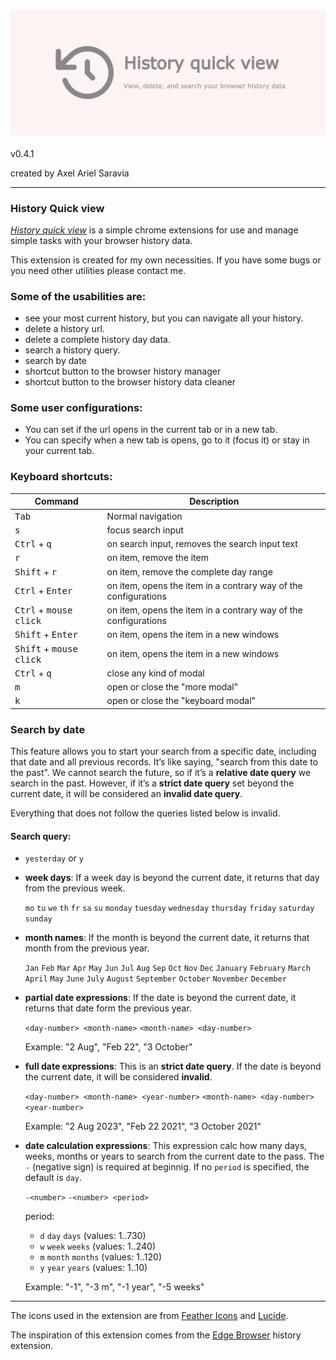 ### ![History Quick View](./media/promotion/marquee.png)
v0.4.1

created by Axel Ariel Saravia

---

### History Quick view
[*History quick view*](https://chromewebstore.google.com/detail/history-quick-view/ednfjcijimijfccmlfbeejidmbekdmic)
is a simple chrome extensions for use and manage simple tasks with your browser history data.

This extension is created for my own necessities. If you have some bugs or you need other utilities please contact me.

### Some of the usabilities are:
- see your most current history, but you can navigate all your history.
- delete a history url.
- delete a complete history day data.
- search a history query.
- search by date
- shortcut button to the browser history manager
- shortcut button to the browser history data cleaner

### Some user configurations:
- You can set if the url opens in the current tab or in a new tab.
- You can specify when a new tab is opens, go to it (focus it) or stay in your current tab.

### Keyboard shortcuts:

| Command | Description |
| --- | ---|
| <kbd>Tab</kbd> | Normal navigation |
| <kbd>s</kbd> | focus search input |
| <kbd>Ctrl</kbd> + <kbd>q</kbd> | on search input, removes the search input text|
| <kbd>r</kbd> | on item, remove the item |
| <kbd>Shift</kbd> + <kbd>r</kbd> | on item, remove the complete day range |
| <kbd>Ctrl</kbd> + <kbd>Enter</kbd> | on item, opens the item in a contrary way of the configurations |
| <kbd>Ctrl</kbd> + <kbd>mouse click</kbd> | on item, opens the item in a contrary way of the configurations |
| <kbd>Shift</kbd> + <kbd>Enter</kbd> | on item, opens the item in a new windows |
| <kbd>Shift</kbd> + <kbd>mouse click</kbd> | on item, opens the item in a new windows |
| <kbd>Ctrl</kbd> + <kbd>q</kbd> | close any kind of modal |
| <kbd>m</kbd> | open or close the "more modal" |
| <kbd>k</kbd> | open or close the "keyboard modal" |

### Search by date

This feature allows you to start your search from a specific date,
including that date and all previous records. It’s like saying,
"search from this date to the past". We cannot search the future,
so if it’s a **relative date query** we search in the past. However,
if it’s a **strict date query** set beyond the current date, it will
be considered an **invalid date query**.

Everything that does not follow the queries listed below is invalid.

#### Search query:

- `yesterday` or `y`

- **week days**: If a week day is beyond the current date, it returns
that day from the previous week.

    `mo` `tu` `we` `th` `fr` `sa` `su`
    `monday` `tuesday` `wednesday` `thursday` `friday` `saturday` `sunday`

- **month names**: If the month is beyond the current date, it returns
that month from the previous year.

    `Jan` `Feb` `Mar` `Apr` `May` `Jun` `Jul` `Aug` `Sep` `Oct` `Nov` `Dec`
    `January` `February` `March` `April` `May` `June` `July` `August` `September` `October` `November` `December`

- **partial date expressions**: If the date is beyond the current date, it returns
that date form the previous year.

    `<day-number> <month-name>` `<month-name> <day-number>`

    Example: "2 Aug", "Feb 22", "3 October"

- **full date expressions**: This is an **strict date query**. If the date is
beyond the current date, it will be considered **invalid**.

    `<day-number> <month-name> <year-number>` `<month-name> <day-number> <year-number>`

    Example: "2 Aug 2023", "Feb 22 2021", "3 October 2021"

- **date calculation expressions**: This expression calc how many days,
weeks, months or years to search from the current date to the pass.
The `-` (negative sign) is required at beginnig. If no `period` is
specified, the default is `day`.

    `-<number>` `-<number> <period>`

    period:
    - `d` `day` `days` (values: 1..730)
    - `w` `week` `weeks` (values: 1..240)
    - `m` `month` `months` (values: 1..120)
    - `y` `year` `years` (values: 1..10)

    Example: "-1", "-3 m", "-1 year", "-5 weeks"

---

The icons used in the extension are from 
[Feather Icons](https:f//feathericons.com/) and
[Lucide](https://lucide.dev/).

The inspiration of this extension comes from the [Edge Browser](https://www.microsoft.com/en-us/edge) history extension.
